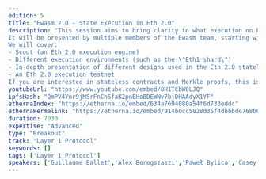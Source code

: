 ```yaml
---
edition: 5
title: "Ewasm 2.0 - State Execution in Eth 2.0"
description: "This session aims to bring clarity to what execution on Eth 2.0 means.
It will be presented by multiple members of the Ewasm team, starting with a historical overview of how Eth 2.0 designs evolved around execution, followed by deeper technical topics.
We will cover:
- Scout (an Eth 2.0 execution engine)
- Different execution environments (such as the \"Eth1 shard\")
- In-depth presentation of different designs used in the Eth 2.0 stateless model
- An Eth 2.0 execution testnet
If you are interested in stateless contracts and Merkle proofs, this is the session to attend."
youtubeUrl: "https://www.youtube.com/embed/8H1TCbW0LJQ"
ipfsHash: "QmPV4Ynr9jMSrFnChSfaK2pnEHoBDEWNv7bjDHAAdyX1YF"
ethernaIndex: "https://etherna.io/embed/634a7694080a54f6d733eddc"
ethernaPermalink: "https://etherna.io/embed/914b0cc5828d35f4dbbbde768b657914da81518e47c9a415845bfd1d0b115f1f"
duration: 7030
expertise: "Advanced"
type: "Breakout"
track: "Layer 1 Protocol"
keywords: []
tags: ['Layer 1 Protocol']
speakers: ['Guillaume Ballet','Alex Beregszaszi','Paweł Bylica','Casey Detrio','Paul Dworzanski','Sina Mahmoodi']
---
```

